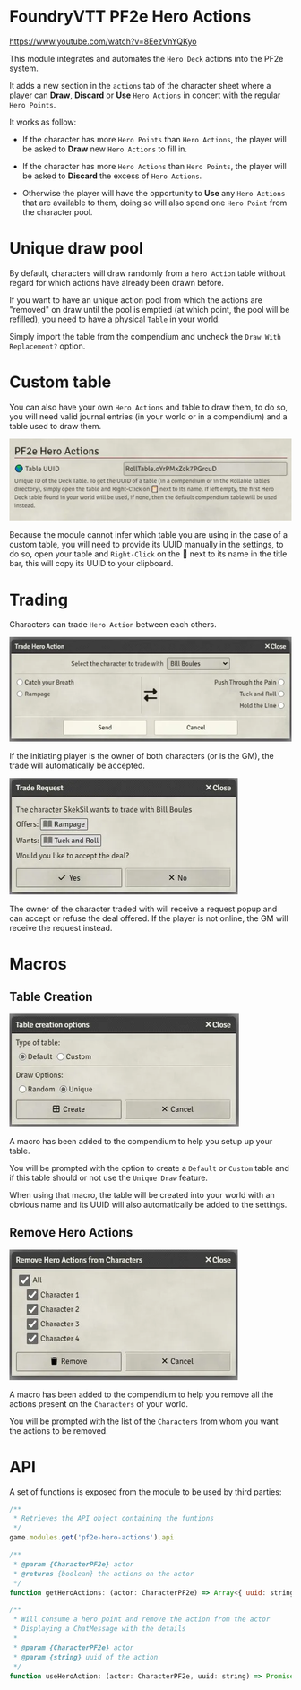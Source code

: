# FoundryVTT PF2e Hero Actions

https://www.youtube.com/watch?v=8EezVnYQKyo

This module integrates and automates the `Hero Deck` actions into the PF2e system.

It adds a new section in the `actions` tab of the character sheet where a player can **Draw**, **Discard** or **Use** `Hero Actions` in concert with the regular `Hero Points`.

It works as follow:

-   If the character has more `Hero Points` than `Hero Actions`, the player will be asked to **Draw** new `Hero Actions` to fill in.

-   If the character has more `Hero Actions` than `Hero Points`, the player will be asked to **Discard** the excess of `Hero Actions`.

-   Otherwise the player will have the opportunity to **Use** any `Hero Actions` that are available to them, doing so will also spend one `Hero Point` from the character pool.

# Unique draw pool

By default, characters will draw randomly from a `hero Action` table without regard for which actions have already been drawn before.

If you want to have an unique action pool from which the actions are "removed" on draw until the pool is emptied (at which point, the pool will be refilled), you need to have a physical `Table` in your world.

Simply import the table from the compendium and uncheck the `Draw With Replacement?` option.

# Custom table

You can also have your own `Hero Actions` and table to draw them, to do so, you will need valid journal entries (in your world or in a compendium) and a table used to draw them.

![](./readme/settings.webp)

Because the module cannot infer which table you are using in the case of a custom table, you will need to provide its UUID manually in the settings, to do so, open your table and `Right-Click` on the 📔 next to its name in the title bar, this will copy its UUID to your clipboard.

# Trading

Characters can trade `Hero Action` between each others.

![](./readme/trade.webp)

If the initiating player is the owner of both characters (or is the GM), the trade will automatically be accepted.

![](./readme//request.webp)

The owner of the character traded with will receive a request popup and can accept or refuse the deal offered. If the player is not online, the GM will receive the request instead.

# Macros

## Table Creation

![](./readme/create.webp)

A macro has been added to the compendium to help you setup up your table.

You will be prompted with the option to create a `Default` or `Custom` table and if this table should or not use the `Unique Draw` feature.

When using that macro, the table will be created into your world with an obvious name and its UUID will also automatically be added to the settings.

## Remove Hero Actions

![](./readme/remove.webp)

A macro has been added to the compendium to help you remove all the actions present on the `Characters` of your world.

You will be prompted with the list of the `Characters` from whom you want the actions to be removed.

# API

A set of functions is exposed from the module to be used by third parties:

```js
/**
 * Retrieves the API object containing the funtions
 */
game.modules.get('pf2e-hero-actions').api
```

```js
/**
 * @param {CharacterPF2e} actor
 * @returns {boolean} the actions on the actor
 */
function getHeroActions: (actor: CharacterPF2e) => Array<{ uuid: string; name: string }>
```

```js
/**
 * Will consume a hero point and remove the action from the actor
 * Displaying a ChatMessage with the details
 *
 * @param {CharacterPF2e} actor
 * @param {string} uuid of the action
 */
function useHeroAction: (actor: CharacterPF2e, uuid: string) => Promise<void>
```

